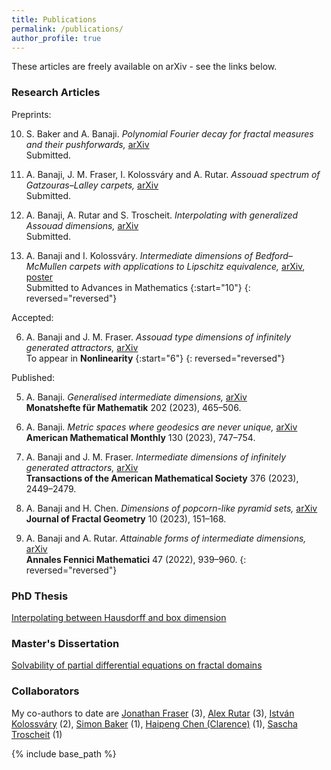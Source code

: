 ```yaml
---
title: Publications
permalink: /publications/
author_profile: true
---
```


These articles are freely available on arXiv - see the links below. 

### Research Articles

Preprints: 

10. S. Baker and A. Banaji. *Polynomial Fourier decay for fractal measures and their pushforwards,* [arXiv](https://arxiv.org/abs/2401.01241)  
Submitted. 

9. A. Banaji, J. M. Fraser, I. Kolossváry and A. Rutar. *Assouad spectrum of Gatzouras–Lalley carpets,* [arXiv](https://arxiv.org/abs/2401.07168)  
Submitted. 

8. A. Banaji, A. Rutar and S. Troscheit. *Interpolating with generalized Assouad dimensions,* [arXiv](https://arxiv.org/abs/2308.12975)  
Submitted. 

7. A. Banaji and I. Kolossváry. *Intermediate dimensions of Bedford–McMullen carpets with applications to Lipschitz equivalence,* [arXiv](https://arxiv.org/abs/2111.05625), [poster](https://amlan-banaji.github.io/files/BristolCarpetsPoster.pdf)  
Submitted to Advances in Mathematics
{:start="10"}
{: reversed="reversed"}

Accepted:

6. A. Banaji and J. M. Fraser. *Assouad type dimensions of infinitely generated attractors,* [arXiv](https://arxiv.org/abs/2207.11611)  
To appear in **Nonlinearity**
{:start="6"}
{: reversed="reversed"}

Published: 

5. A. Banaji. *Generalised intermediate dimensions,* [arXiv](https://arxiv.org/abs/2011.08613)  
**Monatshefte für Mathematik** 202 (2023), 465–506. 

4. A. Banaji. *Metric spaces where geodesics are never unique,* [arXiv](https://arxiv.org/abs/2209.00598)  
**American Mathematical Monthly** 130 (2023), 747–754. 

3. A. Banaji and J. M. Fraser. *Intermediate dimensions of infinitely generated attractors,* [arXiv](https://arxiv.org/abs/2104.15133)  
**Transactions of the American Mathematical Society** 376 (2023), 2449–2479. 

2. A. Banaji and H. Chen. *Dimensions of popcorn-like pyramid sets,* [arXiv](https://arxiv.org/abs/2212.06961)  
**Journal of Fractal Geometry** 10 (2023), 151–168. 

1. A. Banaji and A. Rutar. *Attainable forms of intermediate dimensions,* [arXiv](https://arxiv.org/abs/2111.14678)  
**Annales Fennici Mathematici** 47 (2022), 939–960. 
{: reversed="reversed"}
### PhD Thesis 

[Interpolating between Hausdorff and box dimension](https://amlan-banaji.github.io/files/Thesis-Amlan-Banaji.pdf)

### Master's Dissertation

[Solvability of partial differential equations on fractal domains](https://amlan-banaji.github.io/files/dissweb1.pdf) 

### Collaborators

My co-authors to date are [Jonathan Fraser](https://jonathan-fraser.github.io/homepage/) (3), [Alex Rutar](https://rutar.org/) (3), [István Kolossváry](https://www.st-andrews.ac.uk/mathematics-statistics/people/itk1/) (2), [Simon Baker](https://simonbakermaths.wordpress.com/) (1), [Haipeng Chen (Clarence)](https://sites.google.com/view/hpchen0703/clarence-chens-personal-homepage) (1), [Sascha Troscheit](https://www.troscheit.eu/) (1) 

{% include base_path %}
